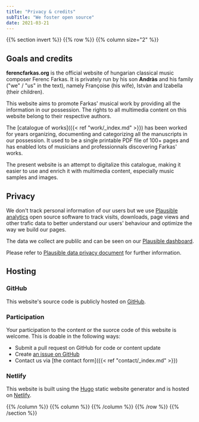```yaml
---
title: "Privacy & credits"
subTitle: "We foster open source"
date: 2021-03-21
---
```


{{% section invert %}}
{{% row %}}
{{% column size="2" %}}

## Goals and credits

**ferencfarkas.org** is the official website of hungarian classical music
composer Ferenc Farkas. It is privately run by his son **Andràs** and
his family ("we" / "us" in the text), namely Françoise (his wife),
Istvàn and Izabella (their children).

This website aims to promote Farkas' musical work by providing all the
information in our possession. The rights to all multimedia content on
this website belong to their respective authors.

The [catalogue of works]({{< ref "work/_index.md" >}}) has been worked for
years organizing, documenting and categorizing all the manuscripts in our
possession. It used to be a single printable PDF file of 100+ pages and has
enabled lots of musicians and professionnals discovering Farkas' works.

The present website is an attempt to digitalize this catalogue, making it
easier to use and enrich it with multimedia content, especially music samples
and images.

## Privacy

We don't track personal information of our users but we use
[Plausible analytics](https://plausible.io) open source software to track
visits, downloads, page views and other trafic data to better understand our
users' behaviour and optimize the way we build our pages.

The data we collect are publilc and can be seen on our
[Plausible dashboard](https://plausible.io/ferencfarkas.org).

Please refer to [Plausible data privacy document](https://plausible.io/data-policy) for further information.

## Hosting

### GitHub
This website's source code is publicly hosted on
[GitHub](https://github.com/jota-one/ferencfarkas.org/).

### Participation
Your participation to the content or the suorce code of this website is
welcome. This is doable in the following ways:
- Submit a pull request on GitHub for code or content update
- Create [an issue on GitHub](https://github.com/jota-one/ferencfarkas.org/issues)
- Contact us via [the contact form]({{< ref "contact/_index.md" >}})

### Netlify
This website is built using the [Hugo](https://gohugo.io/) static website
generator and is hosted on [Netlify](https://www.netlify.com/).

{{% /column %}}
{{% column %}}
{{% /column %}}
{{% /row %}}
{{% /section %}}